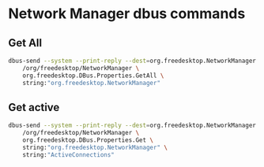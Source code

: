 # Network Manager dbus commands
## Get All
```sh
dbus-send --system --print-reply --dest=org.freedesktop.NetworkManager \
    /org/freedesktop/NetworkManager \
    org.freedesktop.DBus.Properties.GetAll \
    string:"org.freedesktop.NetworkManager"
```
## Get active
```sh
dbus-send --system --print-reply --dest=org.freedesktop.NetworkManager \
    /org/freedesktop/NetworkManager \
    org.freedesktop.DBus.Properties.Get \
    string:"org.freedesktop.NetworkManager" \
    string:"ActiveConnections"
```